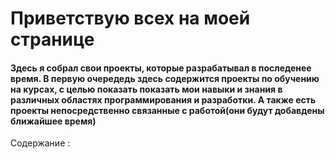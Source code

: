 # Приветствую всех на моей странице

#### Здесь я собрал свои проекты, которые разрабатывал в последенее время. В первую очередедь здесь содержится проекты по обучению на курсах, с целью показать показать мои навыки и знания в различных областях программирования и разработки. А также есть проекты непосредственно связанные с работой(они будут добавдены ближайшее время)



Содержание :